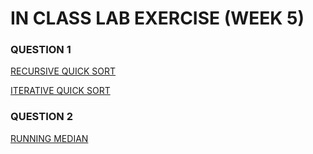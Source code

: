 # IN CLASS LAB EXERCISE (WEEK 5)


### QUESTION 1

[RECURSIVE QUICK SORT](https://github.com/kumudh-ranasinghe/DSA/blob/7b7fb75930e06b8122df75522704250da0c5944a/LAB%205/quicksort.cpp)

[ITERATIVE QUICK SORT](https://github.com/kumudh-ranasinghe/DSA/blob/ce4d70d5e6938d6bbbd8e5857495328506eddb5b/LAB%205/quicksort1.cpp)


### QUESTION 2

[RUNNING MEDIAN](https://github.com/kumudh-ranasinghe/DSA/blob/30dec45afc0d05a057427df9e151e0f3841a65e4/LAB%205/runningmedian.cpp)
